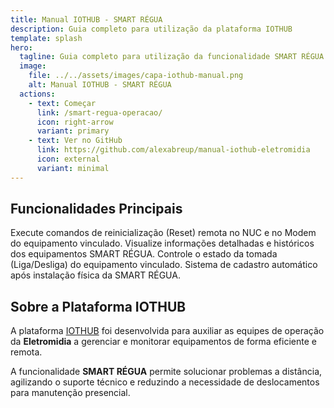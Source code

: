 ```yaml
---
title: Manual IOTHUB - SMART RÉGUA
description: Guia completo para utilização da plataforma IOTHUB
template: splash
hero:
  tagline: Guia completo para utilização da funcionalidade SMART RÉGUA na plataforma IOTHUB da Eletromidia
  image:
    file: ../../assets/images/capa-iothub-manual.png
    alt: Manual IOTHUB - SMART RÉGUA
  actions:
    - text: Começar
      link: /smart-regua-operacao/
      icon: right-arrow
      variant: primary
    - text: Ver no GitHub
      link: https://github.com/alexabreup/manual-iothub-eletromidia
      icon: external
      variant: minimal
---
```




## Funcionalidades Principais

<cardgrid stagger>
  <card title="Reset Remoto" icon="rocket">
    Execute comandos de reinicialização (Reset) remota no NUC e no Modem do equipamento vinculado.
  </card>
  <card title="Monitoramento" icon="magnifier">
    Visualize informações detalhadas e históricos dos equipamentos SMART RÉGUA.
  </card>
  <card title="Controle de Tomada" icon="setting">
    Controle o estado da tomada (Liga/Desliga) do equipamento vinculado.
  </card>
  <card title="Cadastro Automático" icon="add-document">
    Sistema de cadastro automático após instalação física da SMART RÉGUA.
  </card>
</cardgrid>

## Sobre a Plataforma IOTHUB

A plataforma <a href="https://iothub.eletromidia.com.br/" target="_blank" rel="noopener noreferrer">IOTHUB</a> foi desenvolvida para auxiliar as equipes de operação da **Eletromidia** a gerenciar e monitorar equipamentos de forma eficiente e remota.

A funcionalidade **SMART RÉGUA** permite solucionar problemas a distância, agilizando o suporte técnico e reduzindo a necessidade de deslocamentos para manutenção presencial.